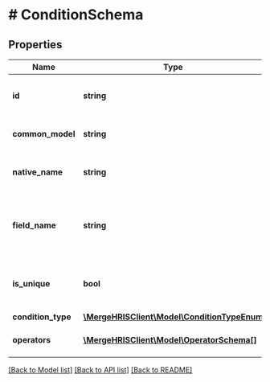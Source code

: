 # # ConditionSchema

## Properties

Name | Type | Description | Notes
------------ | ------------- | ------------- | -------------
**id** | **string** | The ID of the condition schema. This ID is used when updating selective syncs for a linked account. |
**common_model** | **string** | The common model for which a condition schema is defined. | [optional] [readonly]
**native_name** | **string** | User-facing *native condition* name. e.g. \&quot;Skip Manager\&quot;. |
**field_name** | **string** | The name of the field on the common model that this condition corresponds to, if they conceptually match. e.g. \&quot;location_type\&quot;. |
**is_unique** | **bool** | Whether this condition can only be applied once. If false, the condition can be AND&#39;d together multiple times. | [optional]
**condition_type** | [**\MergeHRISClient\Model\ConditionTypeEnum**](ConditionTypeEnum.md) |  |
**operators** | [**\MergeHRISClient\Model\OperatorSchema[]**](OperatorSchema.md) | The schemas for the operators that can be used on a condition. |

[[Back to Model list]](../../README.md#models) [[Back to API list]](../../README.md#endpoints) [[Back to README]](../../README.md)
